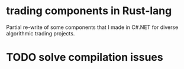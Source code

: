 # trading components in Rust-lang

Partial re-write of some components that I made in C#.NET for diverse algorithmic trading projects.

# TODO solve compilation issues
